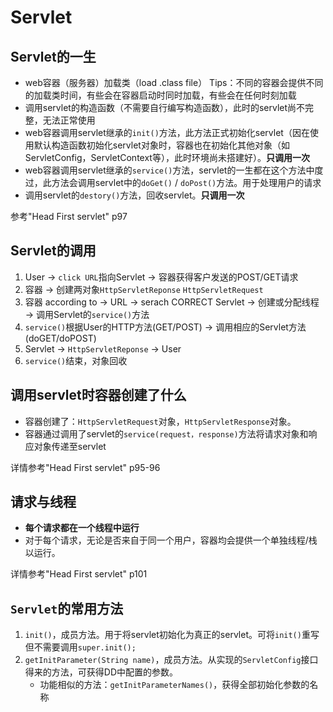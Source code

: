 # Servlet
## Servlet的一生
- web容器（服务器）加载类（load .class file）
  Tips：不同的容器会提供不同的加载类时间，有些会在容器启动时同时加载，有些会在任何时刻加载
- 调用servlet的构造函数（不需要自行编写构造函数），此时的servlet尚不完整，无法正常使用
- web容器调用servlet继承的`init()`方法，此方法正式初始化servlet（因在使用默认构造函数初始化servlet对象时，容器也在初始化其他对象（如ServletConfig，ServletContext等），此时环境尚未搭建好）。**只调用一次**
- web容器调用servlet继承的`service()`方法，servlet的一生都在这个方法中度过，此方法会调用servlet中的`doGet()` / `doPost()`方法。用于处理用户的请求
- 调用servlet的`destory()`方法，回收servlet。**只调用一次** 

参考"Head First servlet" p97

## Servlet的调用
1. User -> `click URL`指向Servlet -> 容器获得客户发送的POST/GET请求
2. 容器 -> 创建两对象`HttpServletReponse` `HttpServletRequest`
3. 容器 according to -> URL -> serach CORRECT Servlet -> 创建或分配线程 -> 调用Servlet的`service()`方法
4. `service()`根据User的HTTP方法(GET/POST) -> 调用相应的Servlet方法(doGET/doPOST)
5. Servlet -> `HttpServletReponse` -> User
6. `service()`结束，对象回收

## 调用servlet时容器创建了什么
- 容器创建了：`HttpServletRequest`对象，`HttpServletResponse`对象。
- 容器通过调用了servlet的`service(request，response)`方法将请求对象和响应对象传递至servlet

详情参考"Head First servlet" p95-96

## 请求与线程
- **每个请求都在一个线程中运行**
- 对于每个请求，无论是否来自于同一个用户，容器均会提供一个单独线程/栈以运行。

详情参考"Head First servlet" p101

## `Servlet`的常用方法
1. `init()`，成员方法。用于将servlet初始化为真正的servlet。可将`init()`重写但不需要调用`super.init();`
2. `getInitParameter(String name)`，成员方法。从实现的`ServletConfig`接口得来的方法，可获得DD中配置的参数。
    - 功能相似的方法：`getInitParameterNames()`，获得全部初始化参数的名称


